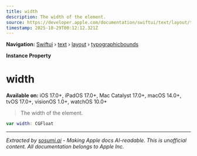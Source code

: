 ```yaml
---
title: width
description: The width of the element.
source: https://developer.apple.com/documentation/swiftui/text/layout/typographicbounds/width
timestamp: 2025-10-29T00:12:12.321Z
---
```


**Navigation:** [Swiftui](/documentation/swiftui) › [text](/documentation/swiftui/text) › [layout](/documentation/swiftui/text/layout) › [typographicbounds](/documentation/swiftui/text/layout/typographicbounds)

**Instance Property**

# width

**Available on:** iOS 17.0+, iPadOS 17.0+, Mac Catalyst 17.0+, macOS 14.0+, tvOS 17.0+, visionOS 1.0+, watchOS 10.0+

> The width of the element.

```swift
var width: CGFloat
```

---

*Extracted by [sosumi.ai](https://sosumi.ai) - Making Apple docs AI-readable.*
*This is unofficial content. All documentation belongs to Apple Inc.*
